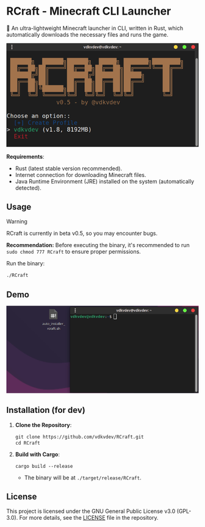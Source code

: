 # RCraft - Minecraft CLI Launcher

🦀 An ultra-lightweight Minecraft launcher in CLI, written in Rust, which automatically downloads the necessary files and runs the game.

<img src="media/screenshot.png" alt="Demo RCraft"/>

**Requirements**:
- Rust (latest stable version recommended).
- Internet connection for downloading Minecraft files.
- Java Runtime Environment (JRE) installed on the system (automatically detected).

## Usage
> [!warning]
> RCraft is currently in beta v0.5, so you may encounter bugs.

**Recommendation:** Before executing the binary, it's recommended to run `sudo chmod 777 RCraft` to ensure proper permissions.

Run the binary:
```bash
./RCraft
```
## Demo
<img src="media/demo.gif" alt="Demo"/>

## Installation (for dev)
1. **Clone the Repository**:
   ```
   git clone https://github.com/vdkvdev/RCraft.git
   cd RCraft
   ```

2. **Build with Cargo**:
   ```
   cargo build --release
   ```
   - The binary will be at `./target/release/RCraft`.

## License

This project is licensed under the GNU General Public License v3.0 (GPL-3.0).
For more details, see the [LICENSE](LICENSE) file in the repository.
